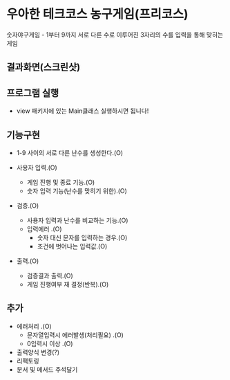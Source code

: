 # 우아한 테크코스 농구게임(프리코스)

숫자야구게임 - 1부터 9까지 서로 다른 수로 이루어진 3자리의 수를 입력을 통해 맞히는 게임

## 결과화면(스크린샷)

## 프로그램 실행

- view 패키지에 있는 Main클래스 실행하시면 됩니다!

## 기능구현

- 1-9 사이의 서로 다른 난수를 생성한다.(O) 

- 사용자 입력.(O)
    - 게임 진행 및 종료 기능.(O)
    - 숫자 입력 기능(난수를 맞히기 위한).(O)
    
- 검증.(O)
    - 사용자 입력과 난수를 비교하는 기능.(O)
    - 입력에러 .(O)
        - 숫자 대신 문자를 입력하는 경우.(O)
        - 조건에 벗어나는 입력값.(O)
        
- 출력.(O)
    - 검증결과 출력.(O)
    - 게임 진행여부 재 결정(반복).(O)  
    
## 추가

- 에러처리 .(O)
    - 문자열입력시 에러발생(처리필요) .(O)
    - 0입력시 이상 .(O)
- 출력양식 변경(?)
- 리팩토링 
- 문서 및 메서드 주석달기